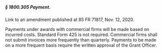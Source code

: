 ##### § 1800.305 Payment. #####

Link to an amendment published at 85 FR 71817, Nov. 12, 2020.

Payments under awards with commercial firms will be made based on incurred costs. Standard Form 425 is not required. Commercial firms shall not submit invoices more frequently than quarterly. Payments to be made on a more frequent basis require the written approval of the Grant Officer.